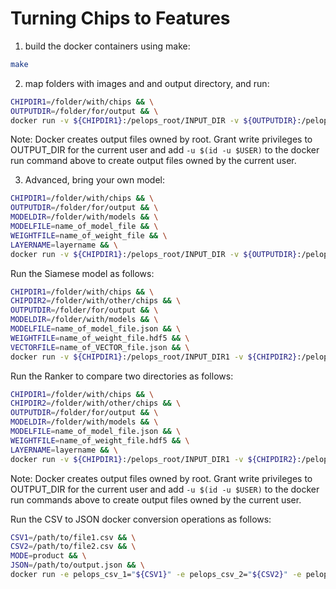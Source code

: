 # Turning Chips to Features

1. build the docker containers using make:

```bash
make
```

2. map folders with images and and output directory, and run:

```bash
CHIPDIR1=/folder/with/chips && \
OUTPUTDIR=/folder/for/output && \
docker run -v ${CHIPDIR1}:/pelops_root/INPUT_DIR -v ${OUTPUTDIR}:/pelops_root/OUTPUT_DIR l41-pelops-i2v
```

Note: Docker creates output files owned by root. Grant write privileges to OUTPUT_DIR for the current user and add `-u $(id -u $USER)` to the docker run command above to create output files owned by the current user.

3. Advanced, bring your own model:

```bash
CHIPDIR1=/folder/with/chips && \
OUTPUTDIR=/folder/for/output && \
MODELDIR=/folder/with/models && \
MODELFILE=name_of_model_file && \
WEIGHTFILE=name_of_weight_file && \
LAYERNAME=layername && \
docker run -v ${CHIPDIR1}:/pelops_root/INPUT_DIR -v ${OUTPUTDIR}:/pelops_root/OUTPUT_DIR -v ${MODELDIR}:/pelops_root/MODEL_DIR -e MODEL="/pelops_root/${MODELFILE}" -e WEIGHTS="/pelops_root/${WEIGHTFILE}" -e LAYER="${LAYERNAME}" l41-pelops-i2v
```

Run the Siamese model as follows:

```bash
CHIPDIR1=/folder/with/chips && \
CHIPDIR2=/folder/with/other/chips && \
OUTPUTDIR=/folder/for/output && \
MODELDIR=/folder/with/models && \
MODELFILE=name_of_model_file.json && \
WEIGHTFILE=name_of_weight_file.hdf5 && \
VECTORFILE=name_of_VECTOR_file.json && \
docker run -v ${CHIPDIR1}:/pelops_root/INPUT_DIR1 -v ${CHIPDIR2}:/pelops_root/INPUT_DIR2 -v ${OUTPUTDIR}:/pelops_root/OUTPUT_DIR -v ${MODELDIR}:/pelops_root/MODEL_DIR -e WEIGHTS="/pelops_root/MODEL_DIR/${WEIGHTFILE}" -e MODEL="/pelops_root/MODEL_DIR/${MODELFILE}" -e VECTORS="/pelops_root/INPUT_DIR1/${VECTORFILE}" l41-pelops-siamese
```

Run the Ranker to compare two directories as follows:

```bash
CHIPDIR1=/folder/with/chips && \
CHIPDIR2=/folder/with/other/chips && \
OUTPUTDIR=/folder/for/output && \
MODELDIR=/folder/with/models && \
MODELFILE=name_of_model_file.json && \
WEIGHTFILE=name_of_weight_file.hdf5 && \
LAYERNAME=layername && \
docker run -v ${CHIPDIR1}:/pelops_root/INPUT_DIR1 -v ${CHIPDIR2}:/pelops_root/INPUT_DIR2 -v ${OUTPUTDIR}:/pelops_root/OUTPUT_DIR -v ${MODELDIR}:/pelops_root/MODEL_DIR -e WEIGHTS="/pelops_root/MODEL_DIR/${WEIGHTFILE}" -e MODEL="/pelops_root/MODEL_DIR/${MODELFILE}" -e LAYER="${LAYERNAME}" l41-pelops-ranker
```

Note: Docker creates output files owned by root. Grant write privileges to OUTPUT_DIR for the current user and add `-u $(id -u $USER)` to the docker run commands above to create output files owned by the current user.

Run the CSV to JSON docker conversion operations as follows:

```bash
CSV1=/path/to/file1.csv && \
CSV2=/path/to/file2.csv && \
MODE=product && \
JSON=/path/to/output.json && \
docker run -e pelops_csv_1="${CSV1}" -e pelops_csv_2="${CSV2}" -e pelops_csv_mode=${MODE} -e pelops_json="${JSON}" l41-pelops-c2j
```
